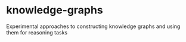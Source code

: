 # knowledge-graphs
Experimental approaches to constructing knowledge graphs and using them for reasoning tasks
